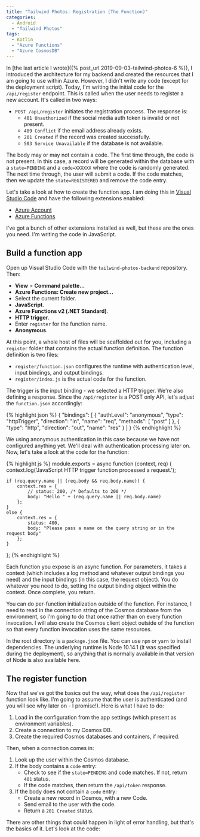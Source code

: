```yaml
---
title: "Tailwind Photos: Registration (The Function)"
categories:
  - Android
  - "Tailwind Photos"
tags:
  - Kotlin
  - "Azure Functions"
  - "Azure CosmosDB"
---
```


In [the last article I wrote]({% post_url 2019-09-03-tailwind-photos-6 %}), I introduced the architecture for my backend and created the resources that I am going to use within Azure.  However, I didn't write any code (except for the deployment script).  Today, I'm writing the initial code for the `/api/register` endpoint.  This is called when the user needs to register a new account.  It's called in two ways:

* `POST /api/register` initiates the registration process.  The response is:
  * `401 Unauthorized` if the social media auth token is invalid or not present.
  * `409 Conflict` if the email address already exists.
  * `201 Created` if the record was created successfully.
  * `503 Service Unavailable` if the database is not available.

The body may or may not contain a code.  The first time through, the code is not present.  In this case, a record will be generated within the database with a `state=PENDING` and a `code=XXXXXX` where the code is randomly generated.  The next time through, the user will submit a code.  If the code matches, then we update the `state=REGISTERED` and remove the code entry.

Let's take a look at how to create the function app.  I am doing this in [Visual Studio Code](https://code.visualstudio.com/) and have the following extensions enabled:

* [Azure Account](https://marketplace.visualstudio.com/items?itemName=ms-vscode.azure-account)
* [Azure Functions](https://marketplace.visualstudio.com/items?itemName=ms-azuretools.vscode-azurefunctions)

I've got a bunch of other extensions installed as well, but these are the ones you need.  I'm writing the code in JavaScript.

## Build a function app

Open up Visual Studio Code with the `tailwind-photos-backend` repository.  Then:

* **View** > **Command palette...**
* **Azure Functions: Create new project...**
* Select the current folder.
* **JavaScript**.
* **Azure Functions v2 (.NET Standard)**.
* **HTTP trigger**.
* Enter `register` for the function name.
* **Anonymous**.

At this point, a whole host of files will be scaffolded out for you, including a `register` folder that contains the actual function definition.  The function definition is two files:

* `register/function.json` configures the runtime with authentication level, input bindings, and output bindings.
* `register/index.js` is the actual code for the function.

The trigger is the input binding - we selected a HTTP trigger.  We're also defining a response.  Since the `/api/register` is a POST only API, let's adjust the `function.json` accordingly:

{% highlight json %}
{
  "bindings": [
    {
      "authLevel": "anonymous",
      "type": "httpTrigger",
      "direction": "in",
      "name": "req",
      "methods": [
        "post"
      ]
    },
    {
      "type": "http",
      "direction": "out",
      "name": "res"
    }
  ]
}
{% endhighlight %}

We using anonymous authentication in this case because we have not configured anything yet.  We'll deal with authentication processing later on. Now, let's take a look at the code for the function:

{% highlight js %}
module.exports = async function (context, req) {
    context.log('JavaScript HTTP trigger function processed a request.');

    if (req.query.name || (req.body && req.body.name)) {
        context.res = {
            // status: 200, /* Defaults to 200 */
            body: "Hello " + (req.query.name || req.body.name)
        };
    }
    else {
        context.res = {
            status: 400,
            body: "Please pass a name on the query string or in the request body"
        };
    }
};
{% endhighlight %}

Each function you expose is an async function.  For parameters, it takes a context (which includes a log method and whatever output bindings you need) and the input bindings (in this case, the request object).  You do whatever you need to do, setting the output binding object within the context.  Once complete, you return.

You can do per-function initialization outside of the function.  For instance, I need to read in the connection string of the Cosmos database from the environment, so I'm going to do that once rather than on every function invocation.  I will also create the Cosmos client object outside of the function so that every function invocation uses the same resources.

In the root directory is a `package.json` file.  You can use `npm` or `yarn` to install dependencies.  The underlying runtime is Node 10.14.1 (it was specified during the deployment), so anything that is normally available in that version of Node is also available here.

## The register function

Now that we've got the basics out the way, what does the `/api/register` function look like.  I'm going to assume that the user is authenticated (and you will see why later on - I promise!).  Here is what I have to do:

1. Load in the configuration from the app settings (which present as environment variables).
2. Create a connection to my Cosmos DB.
3. Create the required Cosmos databases and containers, if required.

Then, when a connection comes in:

1. Look up the user within the Cosmos database.
2. If the body contains a `code` entry:
    * Check to see if the `state=PENDING` and code matches.  If not, return `401` status.
    * If the code matches, then return the `/api/token` response.
3. If the body does not contain a `code` entry:
    * Create a new record in Cosmos, with a new Code.
    * Send email to the user with the code.
    * Return a `201 Created` status.

There are other things that could happen in light of error handling, but that's the basics of it.  Let's look at the code:



